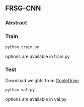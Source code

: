 ## FRSG-CNN
### Abstract
### Train
~~~shell
python train.py
~~~
options are available in train.py 
### Test
Download weights from [GooleDrive](https://drive.google.com/drive/folders/1st0sETk5Jw0Qs6o4qcAKPn5EWAJJR_vc?usp=sharing)
~~~
python val.py
~~~
options are available in val.py
